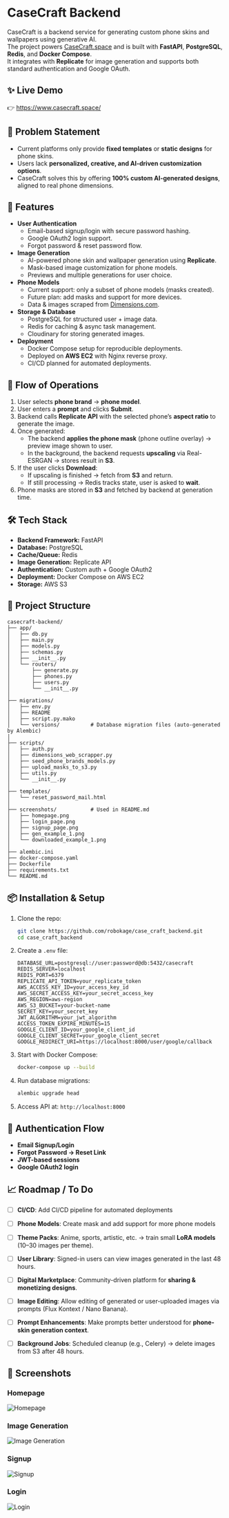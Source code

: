 # CaseCraft Backend

CaseCraft is a backend service for generating custom phone skins and
wallpapers using generative AI.\
The project powers [CaseCraft.space](https://www.casecraft.space/) and
is built with **FastAPI**, **PostgreSQL**, **Redis**, and **Docker
Compose**.\
It integrates with **Replicate** for image generation and supports both
standard authentication and Google OAuth.


## ✨ Live Demo

👉 <https://www.casecraft.space/>

## 📌 Problem Statement

- Current platforms only provide **fixed templates** or **static designs** for phone skins.  
- Users lack **personalized, creative, and AI-driven customization options**.  
- CaseCraft solves this by offering **100% custom AI-generated designs**, aligned to real phone dimensions. 


## 🚀 Features

-   **User Authentication**
    -   Email-based signup/login with secure password hashing.
    -   Google OAuth2 login support.
    -   Forgot password & reset password flow.
-   **Image Generation**
    -   AI-powered phone skin and wallpaper generation using
        **Replicate**.
    -   Mask-based image customization for phone models.
    -   Previews and multiple generations for user choice.
-   **Phone Models**
    -   Current support: only a subset of phone models (masks created).
    -   Future plan: add masks and support for more devices.
    -   Data & images scraped from
        [Dimensions.com](https://www.dimensions.com/collection/phones-cell-phones).
-   **Storage & Database**
    -   PostgreSQL for structured user + image data.
    -   Redis for caching & async task management.
    -   Cloudinary for storing generated images.
-   **Deployment**
    -   Docker Compose setup for reproducible deployments.
    -   Deployed on **AWS EC2** with Nginx reverse proxy.
    -   CI/CD planned for automated deployments.

## 🔄 Flow of Operations

1. User selects **phone brand** → **phone model**.  
2. User enters a **prompt** and clicks **Submit**.  
3. Backend calls **Replicate API** with the selected phone’s **aspect ratio** to generate the image.  
4. Once generated:  
   - The backend **applies the phone mask** (phone outline overlay) → preview image shown to user.  
   - In the background, the backend requests **upscaling** via Real-ESRGAN → stores result in **S3**.  
5. If the user clicks **Download**:  
   - If upscaling is finished → fetch from **S3** and return.  
   - If still processing → Redis tracks state, user is asked to **wait**.  
6. Phone masks are stored in **S3** and fetched by backend at generation time.  


## 🛠️ Tech Stack

-   **Backend Framework:** FastAPI
-   **Database:** PostgreSQL
-   **Cache/Queue:** Redis
-   **Image Generation:** Replicate API
-   **Authentication:** Custom auth + Google OAuth2
-   **Deployment:** Docker Compose on AWS EC2
-   **Storage:** AWS S3

## 📂 Project Structure
 
    casecraft-backend/
    ├── app/
    │   ├── db.py
    │   ├── main.py
    │   ├── models.py
    │   ├── schemas.py
    │   ├── __init__.py
    │   └── routers/
    │       ├── generate.py
    │       ├── phones.py
    │       ├── users.py
    │       └── __init__.py
    │
    ├── migrations/
    │   ├── env.py
    │   ├── README
    │   ├── script.py.mako
    │   └── versions/          # Database migration files (auto-generated by Alembic)
    │
    ├── scripts/
    │   ├── auth.py
    │   ├── dimensions_web_scrapper.py
    │   ├── seed_phone_brands_models.py
    │   ├── upload_masks_to_s3.py
    │   ├── utils.py
    │   └── __init__.py
    │
    ├── templates/
    │   └── reset_password_mail.html
    │
    ├── screenshots/           # Used in README.md
    │   ├── homepage.png
    │   ├── login_page.png
    │   ├── signup_page.png
    │   ├── gen_example_1.png
    │   └── downloaded_example_1.png
    │
    ├── alembic.ini
    ├── docker-compose.yaml
    ├── Dockerfile
    ├── requirements.txt
    └── README.md


## 📦 Installation & Setup

1.  Clone the repo:

    ``` bash
    git clone https://github.com/robokage/case_craft_backend.git
    cd case_craft_backend
    ```

2.  Create a `.env` file:

    ``` env
    DATABASE_URL=postgresql://user:password@db:5432/casecraft
    REDIS_SERVER=localhost
    REDIS_PORT=6379
    REPLICATE_API_TOKEN=your_replicate_token
    AWS_ACCESS_KEY_ID=your_access_key_id
    AWS_SECRET_ACCESS_KEY=your_secret_access_key
    AWS_REGION=aws-region
    AWS_S3_BUCKET=your-bucket-name
    SECRET_KEY=your_secret_key
    JWT_ALGORITHM=your_jwt_algorithm
    ACCESS_TOKEN_EXPIRE_MINUTES=15
    GOOGLE_CLIENT_ID=your_google_client_id
    GOOGLE_CLIENT_SECRET=your_google_client_secret
    GOOGLE_REDIRECT_URI=https://localhost:8000/user/google/callback
    ```

3.  Start with Docker Compose:

    ``` bash
    docker-compose up --build
    ```

4.  Run database migrations:

    ``` bash
    alembic upgrade head
    ```

5.  Access API at: `http://localhost:8000`



## 🔐 Authentication Flow

-   **Email Signup/Login**
-   **Forgot Password → Reset Link**
-   **JWT-based sessions**
-   **Google OAuth2 login**



## 📈 Roadmap / To Do

- [ ] **CI/CD**: Add CI/CD pipeline for automated deployments
- [ ] **Phone Models**: Create mask and add support for more phone models
- [ ] **Theme Packs**: Anime, sports, artistic, etc. → train small **LoRA models** (10–30 images per theme). 
- [ ] **User Library**: Signed-in users can view images generated in the last 48 hours.   
- [ ] **Digital Marketplace**: Community-driven platform for **sharing & monetizing designs**.  
- [ ] **Image Editing**: Allow editing of generated or user-uploaded images via prompts (Flux Kontext / Nano Banana).  
- [ ] **Prompt Enhancements**: Make prompts better understood for **phone-skin generation context**. 
- [ ] **Background Jobs**: Scheduled cleanup (e.g., Celery) → delete images from S3 after 48 hours.  


## 📸 Screenshots

### Homepage

![Homepage](screenshots/homepage.png)

### Image Generation

![Image Generation](screenshots/gen_example_1.png)

### Signup

![Signup](screenshots/signup_page.png)

### Login

![Login](screenshots/login_page.png)
